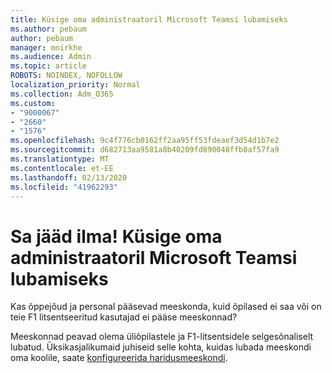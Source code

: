 ```yaml
---
title: Küsige oma administraatoril Microsoft Teamsi lubamiseks
ms.author: pebaum
author: pebaum
manager: mnirkhe
ms.audience: Admin
ms.topic: article
ROBOTS: NOINDEX, NOFOLLOW
localization_priority: Normal
ms.collection: Adm_O365
ms.custom:
- "9000067"
- "2660"
- "1576"
ms.openlocfilehash: 9c4f776cb0162ff2aa95ff53fdeaef3d54d1b7e2
ms.sourcegitcommit: d682713aa9581a8b40209fd890048ffb8af57fa9
ms.translationtype: MT
ms.contentlocale: et-EE
ms.lasthandoff: 02/13/2020
ms.locfileid: "41962293"
---
```

# <a name="youre-missing-out-ask-your-admin-to-enable-microsoft-teams"></a>Sa jääd ilma! Küsige oma administraatoril Microsoft Teamsi lubamiseks

Kas õppejõud ja personal pääsevad meeskonda, kuid õpilased ei saa või on teie F1 litsentseeritud kasutajad ei pääse meeskonnad?

Meeskonnad peavad olema üliõpilastele ja F1-litsentsidele selgesõnaliselt lubatud. Üksikasjalikumaid juhiseid selle kohta, kuidas lubada meeskondi oma koolile, saate [konfigureerida haridusmeeskondi](https://docs.microsoft.com/microsoft-365/education/deploy/set-up-teams-for-education). 